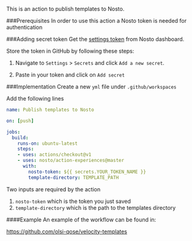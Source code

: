 This is an action to publish templates to Nosto.

###Prerequisites
In order to use this action a Nosto token is needed for authentication

###Adding secret token
Get the [settings token](https://help.nosto.com/en/articles/613616-settings-authentication-tokens) from Nosto dashboard.

Store the token in GitHub by following these steps: 

1. Navigate to `Settings` > `Secrets` and click `Add a new secret`.

2. Paste in your token and click on `Add secret`

###Implementation
Create a new `yml` file under `.github/workspaces`

Add the following lines

```yaml
name: Publish templates to Nosto

on: [push]

jobs:
  build:
    runs-on: ubuntu-latest
    steps:
    - uses: actions/checkout@v1 
    - uses: nosto/action-experiences@master
      with:
        nosto-token: ${{ secrets.YOUR_TOKEN_NAME }}
        template-directory: TEMPLATE_PATH
```

Two inputs are required by the action

1. `nosto-token` which is the token you just saved
2. `template-directory` which is the path to the templates directory


####Example
An example of the workflow can be found in:

https://github.com/olsi-qose/velocity-templates

